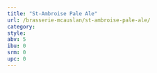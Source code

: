 ```yaml
---
title: "St-Ambroise Pale Ale"
url: /brasserie-mcauslan/st-ambroise-pale-ale/
category: 
style: 
abv: 5
ibu: 0
srm: 0
upc: 0
---
```


